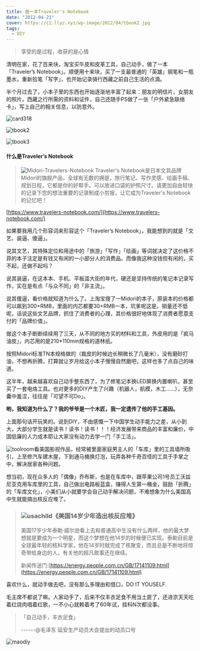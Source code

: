 ```yaml
---
title: 做一本Traveler's Notebook
date: "2012-04-21"
cover: https://c2.llyz.xyz/wp-image/2012/04/tbook2.jpg
tags:
  - DIY
---
```


> 享受的是过程，收获的是心情

清明在家，花了百来块，淘宝买牛皮和皮革工具，自己动手，做了一本「Traveler’s Notebook」。顺便用十来块，买了一支最普通的「英雄」钢笔和一瓶墨水，重新拾笔「写字」，也开始记录骑行西藏之前自己生活的点滴。

半个月过去了，小本子里的东西也开始逐渐地丰富了起来：朋友的明信片，女朋友的照片，西藏之行所需的资料和证件，自己还随手PS做了一张「户外紧急联络卡」，写上自己的相关信息，以防意外。

![card318](https://c2.llyz.xyz/wp-image/2012/04/card318.jpg)

![tbook2](https://c2.llyz.xyz/wp-image/2012/04/tbook2.jpg)

![tbook3](https://c2.llyz.xyz/wp-image/2012/04/tbook3.jpg)

#### 什么是Traveler’s Notebook

> ![Midori-Travelers-Notebook](https://c2.llyz.xyz/wp-image/2012/04/Midori-Travelers-Notebook.jpg)
> Traveler's Notebook是日本文具品牌Midori的旗舰产品，全球有无数的拥趸，旅行笔记、写作灵感、绘画手稿、规划日程，它都是你的好帮手。可以放进口袋的护照尺寸。请更加自由轻快的记录下您的想法重要的记录制成小剪报，让它成为Traveler's Notebook的记忆吧！

[https://www.travelers-notebook.com/](https://www.travelers-notebook.com/)

如果要我用几个形容词来形容这个「Traveler’s Notebook」，我能想到的就是「文艺、装逼、傻逼」。

说其文艺，其特殊定位和用途中的「旅游」「写作」「绘画」等词就决定了这价格不菲的本子注定是有钱又有闲的一小部分人的消费品。而像我这种没钱但有闲的，买不起，还做不起吗？

说其装逼，在这本本、手机、平板滥大街的年代，硬还是坚持传统的笔记本记录写作，实在是有点「与众不同」的「非主流」。

说其傻逼，看价格就知道为什么了。上淘宝搜了一Midori的本子，原装本的价格都可以飙到300+RMB，里面的内芯都要30+RMB一本，坑爹呢这是。销量还不低呢，话说这些文艺品牌，抓住了消费者的心理，其价格很好地体现了消费者愿意支付的「品牌价值」。

做这个本子断断续续用了三天，从不同的地方买的材料和工具，外皮用的是「疯马油皮」，内芯用的是210\*110mm规格的道林纸。

按照Midori标准TN本规格做的（裁皮的时候边长稍微长了几毫米），没有磨砂打油，不想再折腾，打算就让岁月给这小本子慢慢自然磨吧，这样也多了点自己的味道。

这半年，越来越喜欢自己动手整东西了，为了修笔记本换LED屏换内置喇叭，甚至买了一套电烙工具。也对更多的DIY产生了兴趣（机器人，航模，木工……），无奈囊中羞涩，往往是「可望不可Do」。

**哟，我知道为什么了？我的爷爷是一个木匠，我一定遗传了他的手工基因。**

上面那句话开玩笑的。说到DIY，不由感慨一下中国学生动手能力之差，从小到大，大部分学生就是读书！读书！读书！！！经济发展带来商品的丰富和廉价，中国低廉的人力成本耶让大家没有动力去学一门「手工活」。

![toolroom](https://c2.llyz.xyz/wp-image/2012/04/toolroom.jpg)看美国影视作品，经常被里面家庭男主人的「车库」里的工具墙所吸引，上至修汽车建木屋，下到通马桶换灯泡，玩弄各种千奇百怪的工具于手掌之中，解决居家各种问题。

想当初，现在众多人的「偶像」乔布斯，也是在车库中，跟苹果公司1号员工沃兹尼亚克用车库里的工具，自己做出电路板蓝盒，赚得人生第一桶金，鼓励「折腾」的「车库文化」，小美们从小就要学会自己动手解决问题，不难想象为什么美国高中生就能搞出核反应堆了。

> ### ![usachild](https://c2.llyz.xyz/wp-image/2012/04/usachild.jpg)《美国14岁少年造出核反应堆》
>
> 美国17岁少年泰勒·威尔逊看上去和普通高中生没有什么两样，他的最大梦想就是要成为一个明星，而这个梦想在他14岁的时候便已实现。泰勒目前是全球最年轻的核科学家，他在14岁时就完成了核聚变，而且总是不断地将惊奇带给身边的人，有关他的超凡故事还在继续。
>
> 新闻传送门:[https://energy.people.com.cn/GB/17141109.html](https://energy.people.com.cn/GB/17141109.html)

喜欢什么，就动手做去吧，没有那么多理由和借口，DO IT YOUSELF.

毛主席不都说了嘛。人家动手了，后来不仅丰衣足食不用当土匪了，还进京天天吃着红烧肉唱着红歌，一不小心就赖着考了60年试，挂科N次都没事。

> 「自己动手，丰衣足食」
>
> \------@毛泽东 延安生产动员大会提出的动员口号

![maodiy](https://c2.llyz.xyz/wp-image/2012/04/maodiy.jpg)
